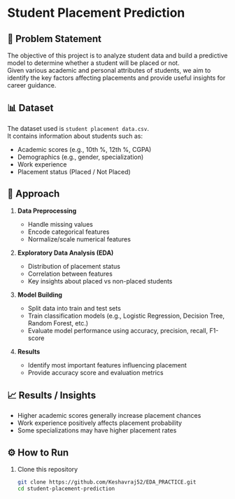 # Student Placement Prediction

## 📌 Problem Statement
The objective of this project is to analyze student data and build a predictive model to determine whether a student will be placed or not.  
Given various academic and personal attributes of students, we aim to identify the key factors affecting placements and provide useful insights for career guidance.

## 📊 Dataset
The dataset used is `student placement data.csv`.  
It contains information about students such as:
- Academic scores (e.g., 10th %, 12th %, CGPA)
- Demographics (e.g., gender, specialization)
- Work experience
- Placement status (Placed / Not Placed)

## 🚀 Approach
1. **Data Preprocessing**
   - Handle missing values
   - Encode categorical features
   - Normalize/scale numerical features

2. **Exploratory Data Analysis (EDA)**
   - Distribution of placement status
   - Correlation between features
   - Key insights about placed vs non-placed students

3. **Model Building**
   - Split data into train and test sets
   - Train classification models (e.g., Logistic Regression, Decision Tree, Random Forest, etc.)
   - Evaluate model performance using accuracy, precision, recall, F1-score

4. **Results**
   - Identify most important features influencing placement
   - Provide accuracy score and evaluation metrics

## 📈 Results / Insights
- Higher academic scores generally increase placement chances
- Work experience positively affects placement probability
- Some specializations may have higher placement rates

## ⚙️ How to Run
1. Clone this repository  
   ```bash
   git clone https://github.com/Keshavraj52/EDA_PRACTICE.git
   cd student-placement-prediction
